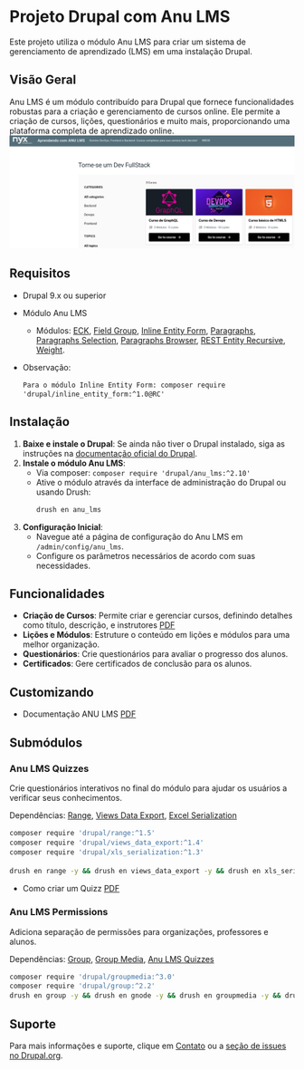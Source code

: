 # Projeto Drupal com Anu LMS

Este projeto utiliza o módulo Anu LMS para criar um sistema de gerenciamento de aprendizado (LMS) em uma instalação Drupal.

## Visão Geral

Anu LMS é um módulo contribuído para Drupal que fornece funcionalidades robustas para a criação e gerenciamento de cursos online. Ele permite a criação de cursos, lições, questionários e muito mais, proporcionando uma plataforma completa de aprendizado online.
![vendas](./.docs/anulms-demo-content.png)  

## Requisitos

- Drupal 9.x ou superior
- Módulo Anu LMS
    - Módulos: [ECK](https://www.drupal.org/project/eck), [Field Group](https://www.drupal.org/project/field_group), [Inline Entity Form](https://www.drupal.org/project/inline_entity_form), [Paragraphs](https://www.drupal.org/project/paragraphs), [Paragraphs Selection](https://www.drupal.org/project/paragraphs_selection), [Paragraphs Browser](https://www.drupal.org/project/paragraphs_browser), [REST Entity Recursive](https://www.drupal.org/project/rest_entity_recursive), [Weight](https://www.drupal.org/project/weight).

- Observação:
    ```
    Para o módulo Inline Entity Form: composer require 'drupal/inline_entity_form:^1.0@RC'
    ```

## Instalação

1. **Baixe e instale o Drupal**: Se ainda não tiver o Drupal instalado, siga as instruções na [documentação oficial do Drupal](https://www.drupal.org/docs/installing-drupal).
2. **Instale o módulo Anu LMS**:
    - Via composer: `composer require 'drupal/anu_lms:^2.10'`
    - Ative o módulo através da interface de administração do Drupal ou usando Drush:
      ```bash
      drush en anu_lms
      ```
3. **Configuração Inicial**:
    - Navegue até a página de configuração do Anu LMS em `/admin/config/anu_lms`.
    - Configure os parâmetros necessários de acordo com suas necessidades.

## Funcionalidades

- **Criação de Cursos**: Permite criar e gerenciar cursos, definindo detalhes como título, descrição, e instrutores [PDF](./.docs/como-criar-um-curso.pdf)
- **Lições e Módulos**: Estruture o conteúdo em lições e módulos para uma melhor organização.
- **Questionários**: Crie questionários para avaliar o progresso dos alunos.
- **Certificados**: Gere certificados de conclusão para os alunos.

## Customizando

- Documentação ANU LMS [PDF](./.docs/como-criar-um-curso.pdf)

## Submódulos

### Anu LMS Quizzes
Crie questionários interativos no final do módulo para ajudar os usuários a verificar seus conhecimentos.

Dependências: [Range](https://www.drupal.org/project/range), [Views Data Export](https://www.drupal.org/project/views_data_export), [Excel Serialization](https://www.drupal.org/project/excel_serialization)

```bash
composer require 'drupal/range:^1.5'
composer require 'drupal/views_data_export:^1.4'
composer require 'drupal/xls_serialization:^1.3'

drush en range -y && drush en views_data_export -y && drush en xls_serialization -y && drush en anu_lms_assessments -y
```
- Como criar um Quizz [PDF](./.docs/como-criar-um-questionario.pdf)

### Anu LMS Permissions

Adiciona separação de permissões para organizações, professores e alunos.

Dependências: [Group](https://www.drupal.org/project/group), [Group Media](https://www.drupal.org/project/group_media), [Anu LMS Quizzes](https://www.drupal.org/project/anu_lms_quizzes)

```bash
composer require 'drupal/groupmedia:^3.0'  
composer require 'drupal/group:^2.2'
drush en group -y && drush en gnode -y && drush en groupmedia -y && drush en anu_lms_permissions -y
```
## Suporte

Para mais informações e suporte, clique em [Contato](https://web.whatsapp.com/send?phone=5591982650277&text=Olá!) ou a [seção de issues no Drupal.org](https://www.drupal.org/project/issues/anu_lms).
